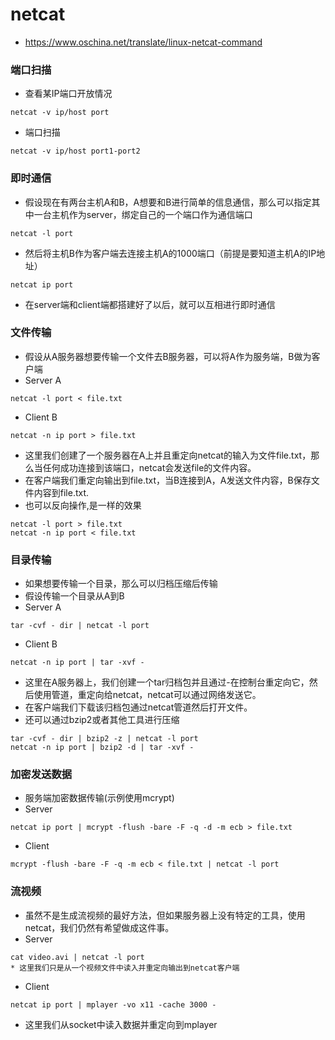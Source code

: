 # netcat

* https://www.oschina.net/translate/linux-netcat-command

### 端口扫描
* 查看某IP端口开放情况
```
netcat -v ip/host port
```
* 端口扫描
```
netcat -v ip/host port1-port2
```

### 即时通信
* 假设现在有两台主机A和B，A想要和B进行简单的信息通信，那么可以指定其中一台主机作为server，绑定自己的一个端口作为通信端口
```
netcat -l port
```
* 然后将主机B作为客户端去连接主机A的1000端口（前提是要知道主机A的IP地址）
```
netcat ip port
```
* 在server端和client端都搭建好了以后，就可以互相进行即时通信 

### 文件传输
* 假设从A服务器想要传输一个文件去B服务器，可以将A作为服务端，B做为客户端
* Server A
```
netcat -l port < file.txt
```
* Client B
```
netcat -n ip port > file.txt
```
* 这里我们创建了一个服务器在A上并且重定向netcat的输入为文件file.txt，那么当任何成功连接到该端口，netcat会发送file的文件内容。
* 在客户端我们重定向输出到file.txt，当B连接到A，A发送文件内容，B保存文件内容到file.txt.
* 也可以反向操作,是一样的效果
```
netcat -l port > file.txt
netcat -n ip port < file.txt
```

### 目录传输
* 如果想要传输一个目录，那么可以归档压缩后传输
* 假设传输一个目录从A到B
* Server A
```
tar -cvf - dir | netcat -l port
```
* Client B
```
netcat -n ip port | tar -xvf -
```
* 这里在A服务器上，我们创建一个tar归档包并且通过-在控制台重定向它，然后使用管道，重定向给netcat，netcat可以通过网络发送它。
* 在客户端我们下载该归档包通过netcat管道然后打开文件。
* 还可以通过bzip2或者其他工具进行压缩
```
tar -cvf - dir | bzip2 -z | netcat -l port
netcat -n ip port | bzip2 -d | tar -xvf - 
```

### 加密发送数据
* 服务端加密数据传输(示例使用mcrypt)
* Server
```
netcat ip port | mcrypt -flush -bare -F -q -d -m ecb > file.txt
```
* Client
```
mcrypt -flush -bare -F -q -m ecb < file.txt | netcat -l port
```

### 流视频
* 虽然不是生成流视频的最好方法，但如果服务器上没有特定的工具，使用netcat，我们仍然有希望做成这件事。
* Server
```
cat video.avi | netcat -l port
* 这里我们只是从一个视频文件中读入并重定向输出到netcat客户端
```
* Client
```
netcat ip port | mplayer -vo x11 -cache 3000 -
```
* 这里我们从socket中读入数据并重定向到mplayer